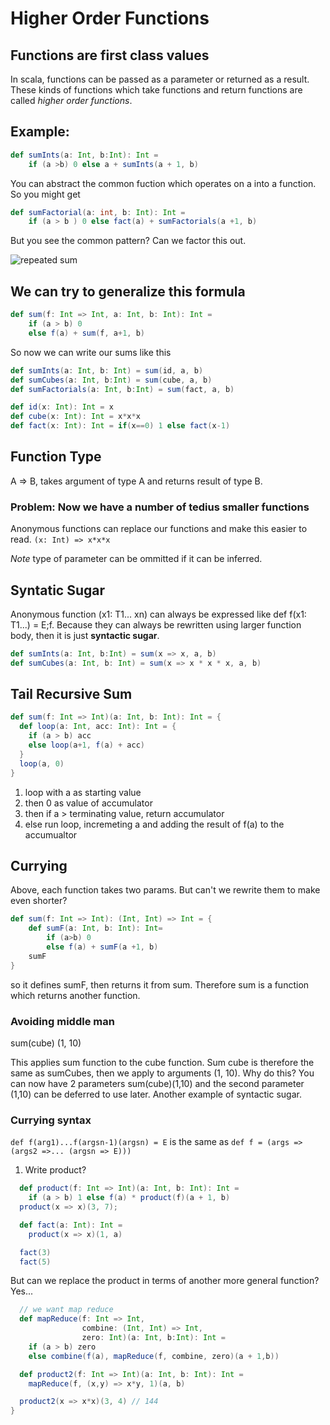 
# Higher Order Functions

## Functions are first class values
In scala, functions can be passed as a parameter or returned as a result. These kinds of functions which take functions and return functions are called *higher order functions*.

## Example:
```scala
def sumInts(a: Int, b:Int): Int = 
    if (a >b) 0 else a + sumInts(a + 1, b)
```
You can abstract the common fuction which operates on a into a function. So you might get 
```scala
def sumFactorial(a: int, b: Int): Int = 
    if (a > b ) 0 else fact(a) + sumFactorials(a +1, b)
```


But you see the common pattern? Can we factor this out.

![repeated sum](https://latex.codecogs.com/gif.latex?\sum&space;f(x))

## We can try to generalize this formula
```scala
def sum(f: Int => Int, a: Int, b: Int): Int =
    if (a > b) 0
    else f(a) + sum(f, a+1, b)
```

So now we can write our sums like this
```scala
def sumInts(a: Int, b: Int) = sum(id, a, b)
def sumCubes(a: Int, b:Int) = sum(cube, a, b)
def sumFactorials(a: Int, b:Int) = sum(fact, a, b)

def id(x: Int): Int = x
def cube(x: Int): Int = x*x*x
def fact(x: Int): Int = if(x==0) 1 else fact(x-1)
```

## Function Type
A => B, takes argument of type A and returns result of type B.

### Problem: Now we have a number of tedius smaller functions
Anonymous functions can replace our functions and make this easier to read. `(x: Int) => x*x*x`

*Note* type of parameter can be ommitted if it can be inferred.

## Syntatic Sugar
Anonymous function (x1: T1... xn) can always be expressed like def f(x1: T1...) = E;f. Because they can always be rewritten using larger function body, then it is just **syntactic sugar**.

```scala
def sumInts(a: Int, b:Int) = sum(x => x, a, b)
def sumCubes(a: Int, b: Int) = sum(x => x * x * x, a, b)
```

## Tail Recursive Sum
```scala
def sum(f: Int => Int)(a: Int, b: Int): Int = {
  def loop(a: Int, acc: Int): Int = {
    if (a > b) acc
    else loop(a+1, f(a) + acc)
  }
  loop(a, 0)
}
```
1. loop with a as starting value
2. then 0 as value of accumulator
3. then if a > terminating value, return accumulator
4. else run loop, incremeting a and adding the result of f(a) to the accumualtor

## Currying
Above, each function takes two params. But can't we rewrite them to make even shorter?

```scala
def sum(f: Int => Int): (Int, Int) => Int = {
    def sumF(a: Int, b: Int): Int=
        if (a>b) 0
        else f(a) + sumF(a +1, b)
    sumF
}
```

so it defines sumF, then returns it from sum. Therefore sum is a function which returns another function. 

### Avoiding middle man
sum(cube) (1, 10)

This applies sum function to the cube function. Sum cube is therefore the same as sumCubes, then we apply to arguments (1, 10). Why do this? You can now have 2 parameters sum(cube)(1,10) and the second parameter (1,10) can be deferred to use later. Another example of syntactic sugar.

### Currying syntax
`def f(arg1)...f(argsn-1)(argsn) = E`
is the same as
`def f = (args => (args2 =>... (argsn => E)))`

1. Write product?
```scala
  def product(f: Int => Int)(a: Int, b: Int): Int =
    if (a > b) 1 else f(a) * product(f)(a + 1, b)
  product(x => x)(3, 7);

  def fact(a: Int): Int =
    product(x => x)(1, a)

  fact(3)
  fact(5)
```

But can we replace the product in terms of another more general function? Yes...
```scala
  // we want map reduce
  def mapReduce(f: Int => Int,
                combine: (Int, Int) => Int,
                zero: Int)(a: Int, b:Int): Int =
    if (a > b) zero
    else combine(f(a), mapReduce(f, combine, zero)(a + 1,b))

  def product2(f: Int => Int)(a: Int, b: Int): Int =
    mapReduce(f, (x,y) => x*y, 1)(a, b)

  product2(x => x*x)(3, 4) // 144
}
```

